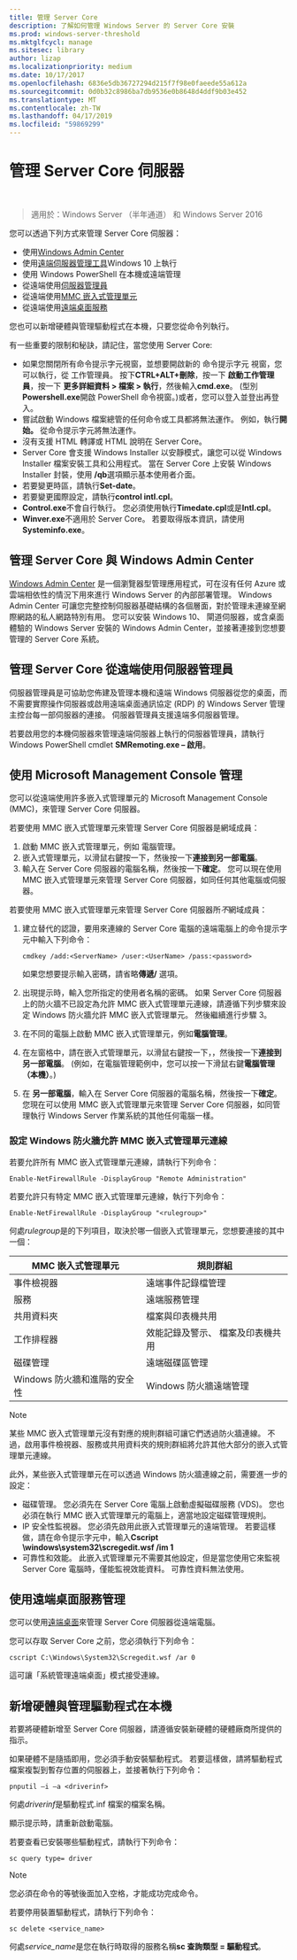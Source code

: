 ```yaml
---
title: 管理 Server Core
description: 了解如何管理 Windows Server 的 Server Core 安裝
ms.prod: windows-server-threshold
ms.mktglfcycl: manage
ms.sitesec: library
author: lizap
ms.localizationpriority: medium
ms.date: 10/17/2017
ms.openlocfilehash: 6836e5db36727294d215f7f98e0faeede55a612a
ms.sourcegitcommit: 0d0b32c8986ba7db9536e0b8648d4ddf9b03e452
ms.translationtype: MT
ms.contentlocale: zh-TW
ms.lasthandoff: 04/17/2019
ms.locfileid: "59869299"
---
```

# <a name="manage-a-server-core-server"></a>管理 Server Core 伺服器
 
> 適用於：Windows Server （半年通道） 和 Windows Server 2016

您可以透過下列方式來管理 Server Core 伺服器：
- 使用[Windows Admin Center](../../manage/windows-admin-center/overview.md)
- 使用[遠端伺服器管理工具](../../remote/remote-server-administration-tools.md)Windows 10 上執行
- 使用 Windows PowerShell 在本機或遠端管理
- 從遠端使用[伺服器管理員](../server-manager/server-manager.md)
- 從遠端使用[MMC 嵌入式管理單元](#managing-with-microsoft-management-console)
- 從遠端使用[遠端桌面服務](#managing-with-remote-desktop-services)

您也可以新增硬體與管理驅動程式在本機，只要您從命令列執行。

有一些重要的限制和秘訣，請記住，當您使用 Server Core:

- 如果您關閉所有命令提示字元視窗，並想要開啟新的 命令提示字元 視窗，您可以執行，從 工作管理員。 按下**CTRL\+ALT\+刪除**，按一下 **啟動工作管理員**，按一下 **更多詳細資料 > 檔案 > 執行**，然後輸入**cmd.exe**。 (型別**Powershell.exe**開啟 PowerShell 命令視窗。)或者，您可以登入並登出再登入。
- 嘗試啟動 Windows 檔案總管的任何命令或工具都將無法運作。 例如，執行**開始。** 從命令提示字元將無法運作。
- 沒有支援 HTML 轉譯或 HTML 說明在 Server Core。
- Server Core 會支援 Windows Installer 以安靜模式，讓您可以從 Windows Installer 檔案安裝工具和公用程式。 當在 Server Core 上安裝 Windows Installer 封裝，使用 **/qb**選項顯示基本使用者介面。
- 若要變更時區，請執行**Set-date**。
- 若要變更國際設定，請執行**control intl.cpl**。
- **Control.exe**不會自行執行。 您必須使用執行**Timedate.cpl**或是**Intl.cpl**。
- **Winver.exe**不適用於 Server Core。 若要取得版本資訊，請使用**Systeminfo.exe**。

## <a name="managing-server-core-with-windows-admin-center"></a>管理 Server Core 與 Windows Admin Center
[Windows Admin Center](../../manage/windows-admin-center/overview.md) 是一個瀏覽器型管理應用程式，可在沒有任何 Azure 或雲端相依性的情況下用來進行 Windows Server 的內部部署管理。 Windows Admin Center 可讓您完整控制伺服器基礎結構的各個層面，對於管理未連線至網際網路的私人網路特別有用。 您可以安裝 Windows 10、 閘道伺服器，或含桌面體驗的 Windows Server 安裝的 Windows Admin Center，並接著連接到您想要管理的 Server Core 系統。

## <a name="managing-server-core-remotely-with-server-manager"></a>管理 Server Core 從遠端使用伺服器管理員

伺服器管理員是可協助您佈建及管理本機和遠端 Windows 伺服器從您的桌面，而不需要實際操作伺服器或啟用遠端桌面通訊協定 (RDP) 的 Windows Server 管理主控台每一部伺服器的連接。 伺服器管理員支援遠端多伺服器管理。

若要啟用您的本機伺服器來管理遠端伺服器上執行的伺服器管理員，請執行 Windows PowerShell cmdlet **SMRemoting.exe – 啟用**。

## <a name="managing-with-microsoft-management-console"></a>使用 Microsoft Management Console 管理

您可以從遠端使用許多嵌入式管理單元的 Microsoft Management Console (MMC)，來管理 Server Core 伺服器。

若要使用 MMC 嵌入式管理單元來管理 Server Core 伺服器是網域成員： 

1. 啟動 MMC 嵌入式管理單元，例如 電腦管理。
2. 嵌入式管理單元，以滑鼠右鍵按一下，然後按一下**連接到另一部電腦**。
2. 輸入在 Server Core 伺服器的電腦名稱，然後按一下**確定**。 您可以現在使用 MMC 嵌入式管理單元來管理 Server Core 伺服器，如同任何其他電腦或伺服器。

若要使用 MMC 嵌入式管理單元來管理 Server Core 伺服器所*不*網域成員： 

1. 建立替代的認證，要用來連線的 Server Core 電腦的遠端電腦上的命令提示字元中輸入下列命令：
   ```
   cmdkey /add:<ServerName> /user:<UserName> /pass:<password>
   ```
   如果您想要提示輸入密碼，請省略**傳遞/** 選項。

2. 出現提示時，輸入您所指定的使用者名稱的密碼。
   如果 Server Core 伺服器上的防火牆不已設定為允許 MMC 嵌入式管理單元連線，請遵循下列步驟來設定 Windows 防火牆允許 MMC 嵌入式管理單元。 然後繼續進行步驟 3。
3. 在不同的電腦上啟動 MMC 嵌入式管理單元，例如**電腦管理**。
4. 在左窗格中，請在嵌入式管理單元，以滑鼠右鍵按一下，，然後按一下**連接到另一部電腦**。 (例如，在電腦管理範例中，您可以按一下滑鼠右鍵**電腦管理 （本機）**。)
5. 在 **另一部電腦**，輸入在 Server Core 伺服器的電腦名稱，然後按一下**確定**。 您現在可以使用 MMC 嵌入式管理單元來管理 Server Core 伺服器，如同管理執行 Windows Server 作業系統的其他任何電腦一樣。

### <a name="to-configure-windows-firewall-to-allow-mmc-snap-ins-to-connect"></a>設定 Windows 防火牆允許 MMC 嵌入式管理單元連線
若要允許所有 MMC 嵌入式管理單元連線，請執行下列命令：

```
Enable-NetFirewallRule -DisplayGroup "Remote Administration"
```

若要允許只有特定 MMC 嵌入式管理單元連線，執行下列命令：
```
Enable-NetFirewallRule -DisplayGroup "<rulegroup>"
```

何處*rulegroup*是的下列項目，取決於哪一個嵌入式管理單元，您想要連接的其中一個：

| MMC 嵌入式管理單元                            | 規則群組                                            |
|----------------------------------------|-------------------------------------------------------|
| 事件檢視器                           | 遠端事件記錄檔管理                           |
| 服務                               | 遠端服務管理                             |
| 共用資料夾                         | 檔案與印表機共用                              |
| 工作排程器                         | 效能記錄及警示、 檔案及印表機共用 |
| 磁碟管理                        | 遠端磁碟區管理                              |
| Windows 防火牆和進階的安全性 | Windows 防火牆遠端管理                    |


> [!NOTE] 
> 某些 MMC 嵌入式管理單元沒有對應的規則群組可讓它們透過防火牆連線。 不過，啟用事件檢視器、服務或共用資料夾的規則群組將允許其他大部分的嵌入式管理單元連線。 
>
> 此外，某些嵌入式管理單元在可以透過 Windows 防火牆連線之前，需要進一步的設定：
>
> - 磁碟管理。 您必須先在 Server Core 電腦上啟動虛擬磁碟服務 (VDS)。 您也必須在執行 MMC 嵌入式管理單元的電腦上，適當地設定磁碟管理規則。
> - IP 安全性監視器。 您必須先啟用此嵌入式管理單元的遠端管理。 若要這樣做，請在命令提示字元中，輸入**Cscript \windows\system32\scregedit.wsf /im 1**
> - 可靠性和效能。 此嵌入式管理單元不需要其他設定，但是當您使用它來監視 Server Core 電腦時，僅能監視效能資料。 可靠性資料無法使用。

## <a name="managing-with-remote-desktop-services"></a>使用遠端桌面服務管理

您可以使用[遠端桌面](../../remote/remote-desktop-services/welcome-to-rds.md)來管理 Server Core 伺服器從遠端電腦。

您可以存取 Server Core 之前，您必須執行下列命令： 
```
cscript C:\Windows\System32\Scregedit.wsf /ar 0
```
這可讓「系統管理遠端桌面」模式接受連線。

## <a name="add-hardware-and-manage-drivers-locally"></a>新增硬體與管理驅動程式在本機

若要將硬體新增至 Server Core 伺服器，請遵循安裝新硬體的硬體廠商所提供的指示。 

如果硬體不是隨插即用，您必須手動安裝驅動程式。 若要這樣做，請將驅動程式檔案複製到暫存位置的伺服器上，並接著執行下列命令：
```
pnputil –i –a <driverinf>
```
何處*driverinf*是驅動程式.inf 檔案的檔案名稱。

顯示提示時，請重新啟動電腦。

若要查看已安裝哪些驅動程式，請執行下列命令： 
```
sc query type= driver
```

> [!NOTE] 
> 您必須在命令的等號後面加入空格，才能成功完成命令。

若要停用裝置驅動程式，請執行下列命令： 
```
sc delete <service_name>
```

何處*service_name*是您在執行時取得的服務名稱**sc 查詢類型 = 驅動程式**。